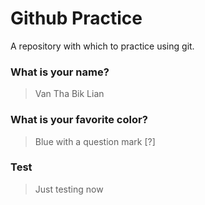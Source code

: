 # Github Practice

A repository with which to practice using git.

### What is your name?

> Van Tha Bik Lian


### What is your favorite color?

> Blue with a question mark [?]

### Test

> Just testing now
